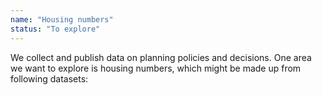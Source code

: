 ```yaml
---
name: "Housing numbers"
status: "To explore"
---
```


We collect and publish data on planning policies and decisions. One area we want to explore is housing numbers, which might be made up from following datasets:
